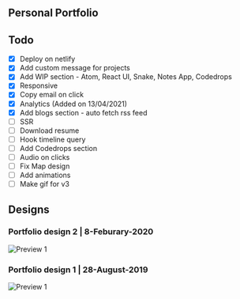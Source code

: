 ## Personal Portfolio

## Todo

- [x] Deploy on netlify
- [x] Add custom message for projects
- [x] Add WIP section - Atom, React UI, Snake, Notes App, Codedrops
- [x] Responsive
- [x] Copy email on click
- [x] Analytics (Added on 13/04/2021)
- [x] Add blogs section - auto fetch rss feed
- [ ] SSR
- [ ] Download resume
- [ ] Hook timeline query
- [ ] Add Codedrops section
- [ ] Audio on clicks
- [ ] Fix Map design
- [ ] Add animations
- [ ] Make gif for v3

## Designs

### Portfolio design 2 | 8-Feburary-2020

![Preview 1](designs/portfolio-v2-8-feb-2020.gif)

### Portfolio design 1 | 28-August-2019

![Preview 1](designs/portfolio-v1-28-aug-2019.gif)
